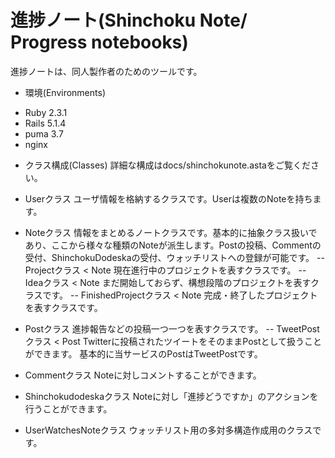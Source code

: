 # 進捗ノート(Shinchoku Note/ Progress notebooks)

進捗ノートは、同人製作者のためのツールです。

* 環境(Environments)
- Ruby 2.3.1
- Rails 5.1.4
- puma 3.7
- nginx

* クラス構成(Classes)
詳細な構成はdocs/shinchokunote.astaをご覧ください。
- Userクラス
ユーザ情報を格納するクラスです。Userは複数のNoteを持ちます。

- Noteクラス
情報をまとめるノートクラスです。基本的に抽象クラス扱いであり、ここから様々な種類のNoteが派生します。Postの投稿、Commentの受付、ShinchokuDodeskaの受付、ウォッチリストへの登録が可能です。
-- Projectクラス < Note
現在進行中のプロジェクトを表すクラスです。
-- Ideaクラス < Note
まだ開始しておらず、構想段階のプロジェクトを表すクラスです。
-- FinishedProjectクラス < Note
完成・終了したプロジェクトを表すクラスです。

- Postクラス
進捗報告などの投稿一つ一つを表すクラスです。
-- TweetPostクラス < Post
Twitterに投稿されたツイートをそのままPostとして扱うことができます。
基本的に当サービスのPostはTweetPostです。

- Commentクラス
Noteに対しコメントすることができます。

- Shinchokudodeskaクラス
Noteに対し「進捗どうですか」のアクションを行うことができます。

- UserWatchesNoteクラス
ウォッチリスト用の多対多構造作成用のクラスです。
